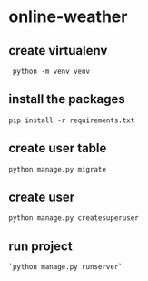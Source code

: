 # online-weather

## create virtualenv

  ` python -m venv venv`
  
 ## install the packages
 
 `pip install -r requirements.txt`
 
 ## create user table
 
 `python manage.py migrate`
 
 ## create user
 
  `python manage.py createsuperuser`
  
  ## run project
  
    `python manage.py runserver`
    